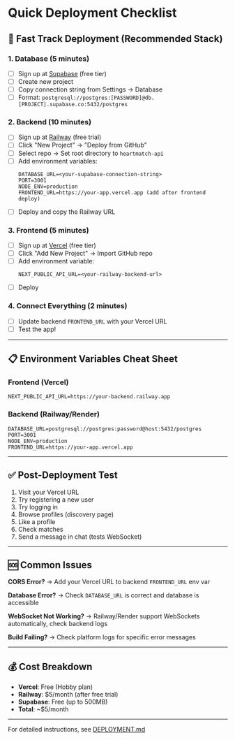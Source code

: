 # Quick Deployment Checklist

## 🚀 Fast Track Deployment (Recommended Stack)

### 1. Database (5 minutes)
- [ ] Sign up at [Supabase](https://supabase.com) (free tier)
- [ ] Create new project
- [ ] Copy connection string from Settings → Database
- [ ] Format: `postgresql://postgres:[PASSWORD]@db.[PROJECT].supabase.co:5432/postgres`

### 2. Backend (10 minutes)
- [ ] Sign up at [Railway](https://railway.app) (free trial)
- [ ] Click "New Project" → "Deploy from GitHub"
- [ ] Select repo → Set root directory to `heartmatch-api`
- [ ] Add environment variables:
  ```
  DATABASE_URL=<your-supabase-connection-string>
  PORT=3001
  NODE_ENV=production
  FRONTEND_URL=https://your-app.vercel.app (add after frontend deploy)
  ```
- [ ] Deploy and copy the Railway URL

### 3. Frontend (5 minutes)
- [ ] Sign up at [Vercel](https://vercel.com) (free tier)
- [ ] Click "Add New Project" → Import GitHub repo
- [ ] Add environment variable:
  ```
  NEXT_PUBLIC_API_URL=<your-railway-backend-url>
  ```
- [ ] Deploy

### 4. Connect Everything (2 minutes)
- [ ] Update backend `FRONTEND_URL` with your Vercel URL
- [ ] Test the app!

---

## 📋 Environment Variables Cheat Sheet

### Frontend (Vercel)
```env
NEXT_PUBLIC_API_URL=https://your-backend.railway.app
```

### Backend (Railway/Render)
```env
DATABASE_URL=postgresql://postgres:password@host:5432/postgres
PORT=3001
NODE_ENV=production
FRONTEND_URL=https://your-app.vercel.app
```

---

## ✅ Post-Deployment Test

1. Visit your Vercel URL
2. Try registering a new user
3. Try logging in
4. Browse profiles (discovery page)
5. Like a profile
6. Check matches
7. Send a message in chat (tests WebSocket)

---

## 🆘 Common Issues

**CORS Error?**
→ Add your Vercel URL to backend `FRONTEND_URL` env var

**Database Error?**
→ Check `DATABASE_URL` is correct and database is accessible

**WebSocket Not Working?**
→ Railway/Render support WebSockets automatically, check backend logs

**Build Failing?**
→ Check platform logs for specific error messages

---

## 💰 Cost Breakdown

- **Vercel**: Free (Hobby plan)
- **Railway**: $5/month (after free trial)
- **Supabase**: Free (up to 500MB)
- **Total**: ~$5/month

---

For detailed instructions, see [DEPLOYMENT.md](./DEPLOYMENT.md)

